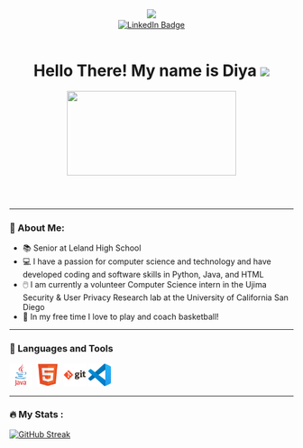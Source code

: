 
<Header>
<div id="header" align="center">
  <img src="https://i.giphy.com/media/v1.Y2lkPTc5MGI3NjExaGVvOXlma3ZtM3I1dnA5ZGk4aTFkb3JuMjd1bjBzZnpocW9tNnFqbyZlcD12MV9pbnRlcm5hbF9naWZfYnlfaWQmY3Q9cw/RN8FdaB6T1bkkI5n4I/giphy.gif" width="100"/>
<div id="badges">
   <a href="https://www.linkedin.com/in/diya-boyapati-80a78723b/">
    <img src="https://img.shields.io/badge/LinkedIn-blue?style=for-the-badge&logo=linkedin&logoColor=white" alt="LinkedIn Badge"/>
   </a>
<div>
<img src="https://komarev.com/ghpvc/?username=diyaboyapati&style=flat-square&color=blue" alt=""/>
 

   <h1>
  Hello There! My name is Diya 
  <img src="https://media.giphy.com/media/hvRJCLFzcasrR4ia7z/giphy.gif" width="30px"/>
</h1>
<div align ="center">
  <img src="https://i.giphy.com/media/v1.Y2lkPTc5MGI3NjExZW9pZnlwc29jb2hldXd4emQyb2N0NjhibmE5ZHQyMno2OXRtMGJpNSZlcD12MV9pbnRlcm5hbF9naWZfYnlfaWQmY3Q9cw/VPnfM9bmR0ZaQo3qtK/giphy.gif" width="300" height="150"/>
</div>
</header>
<body>

---
### 💭 About Me:
- 📚 Senior at Leland High School
- 💻 I have a passion for computer science and technology and have developed coding and software skills in Python, Java, and HTML
- 🖱️ I am currently a volunteer Computer Science intern in the Ujima Security & User Privacy Research lab at the University of California San Diego
- 🏀 In my free time I love to play and coach basketball!

---
### 🔨 Languages and Tools 
<div>
  <img src="https://github.com/devicons/devicon/blob/master/icons/java/java-original-wordmark.svg" title="Java" alt="Java" width="40" height="40"/>&nbsp;
  <img src="https://github.com/devicons/devicon/blob/master/icons/html5/html5-original.svg" title="HTML5" alt="HTML" width="40" height="40"/>&nbsp;
  <img src="https://github.com/devicons/devicon/blob/master/icons/git/git-original-wordmark.svg" title="Git" **alt="Git" width="40" height="40"/>
  <img src="https://raw.githubusercontent.com/devicons/devicon/6910f0503efdd315c8f9b858234310c06e04d9c0/icons/vscode/vscode-original.svg"title="Git" **alt="Git" width="40" height="40"/>
</div>


---

### :fire: My Stats :
[![GitHub Streak](http://github-readme-streak-stats.herokuapp.com?user=diyaboyapati&theme=dark&background=000000)](https://git.io/streak-stats)




<!--
**diyaboyapati/diyaboyapati** is a ✨ _special_ ✨ repository because its `README.md` (this file) appears on your GitHub profile.

Here are some ideas to get you started:

- 🔭 I’m currently working on ...
- 🌱 I’m currently learning ...
- 👯 I’m looking to collaborate on ...
- 🤔 I’m looking for help with ...
- 💬 Ask me about ...
- 📫 How to reach me: ...
- 😄 Pronouns: ...
- ⚡ Fun fact: ...
-->
